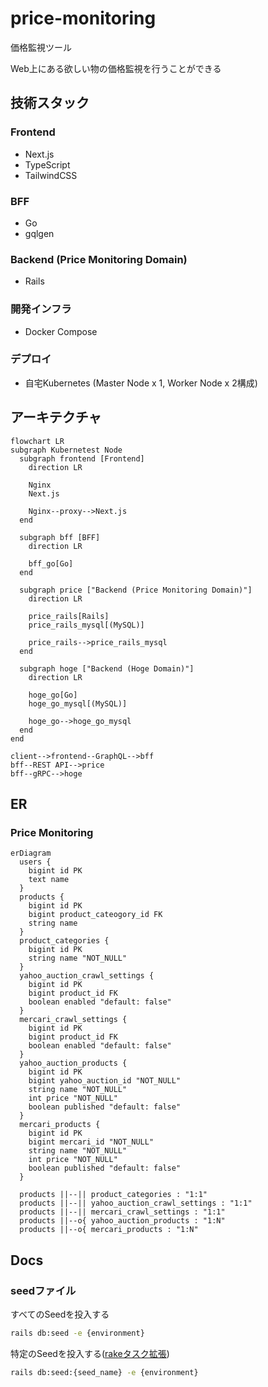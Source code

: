 # price-monitoring

価格監視ツール

Web上にある欲しい物の価格監視を行うことができる

## 技術スタック

### Frontend

- Next.js
- TypeScript
- TailwindCSS

### BFF

- Go
- gqlgen

### Backend (Price Monitoring Domain)

- Rails

### 開発インフラ

- Docker Compose

### デプロイ

- 自宅Kubernetes (Master Node x 1, Worker Node x 2構成)

## アーキテクチャ

```mermaid
flowchart LR
subgraph Kubernetest Node
  subgraph frontend [Frontend]
    direction LR

    Nginx
    Next.js

    Nginx--proxy-->Next.js
  end

  subgraph bff [BFF]
    direction LR

    bff_go[Go]
  end

  subgraph price ["Backend (Price Monitoring Domain)"]
    direction LR

    price_rails[Rails]
    price_rails_mysql[(MySQL)]

    price_rails-->price_rails_mysql
  end

  subgraph hoge ["Backend (Hoge Domain)"]
    direction LR

    hoge_go[Go]
    hoge_go_mysql[(MySQL)]

    hoge_go-->hoge_go_mysql
  end
end

client-->frontend--GraphQL-->bff
bff--REST API-->price
bff--gRPC-->hoge
```

## ER

### Price Monitoring

```mermaid
erDiagram
  users {
    bigint id PK
    text name
  }
  products {
    bigint id PK
    bigint product_cateogory_id FK
    string name
  }
  product_categories {
    bigint id PK
    string name "NOT_NULL"
  }
  yahoo_auction_crawl_settings {
    bigint id PK
    bigint product_id FK
    boolean enabled "default: false"
  }
  mercari_crawl_settings {
    bigint id PK
    bigint product_id FK
    boolean enabled "default: false"
  }
  yahoo_auction_products {
    bigint id PK
    bigint yahoo_auction_id "NOT_NULL"
    string name "NOT_NULL"
    int price "NOT_NULL"
    boolean published "default: false"
  }
  mercari_products {
    bigint id PK
    bigint mercari_id "NOT_NULL"
    string name "NOT_NULL"
    int price "NOT_NULL"
    boolean published "default: false"
  }

  products ||--|| product_categories : "1:1"
  products ||--|| yahoo_auction_crawl_settings : "1:1"
  products ||--|| mercari_crawl_settings : "1:1"
  products ||--o{ yahoo_auction_products : "1:N"
  products ||--o{ mercari_products : "1:N"
```

## Docs

### seedファイル

すべてのSeedを投入する

```bash
rails db:seed -e {environment}
```

特定のSeedを投入する([rakeタスク拡張](/volumes/backend/lib/tasks/seed.rake))

```bash
rails db:seed:{seed_name} -e {environment}
```
